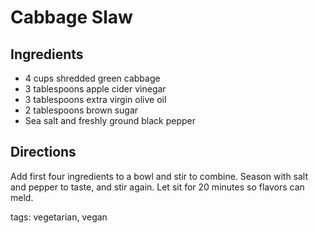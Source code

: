 Cabbage Slaw
============

## Ingredients

* 4 cups shredded green cabbage
* 3 tablespoons apple cider vinegar
* 3 tablespoons extra virgin olive oil
* 2 tablespoons brown sugar
* Sea salt and freshly ground black pepper

## Directions

Add first four ingredients to a bowl and stir to combine. Season with salt and pepper to taste, and stir again. Let sit for 20 minutes so flavors can meld.

tags: vegetarian, vegan